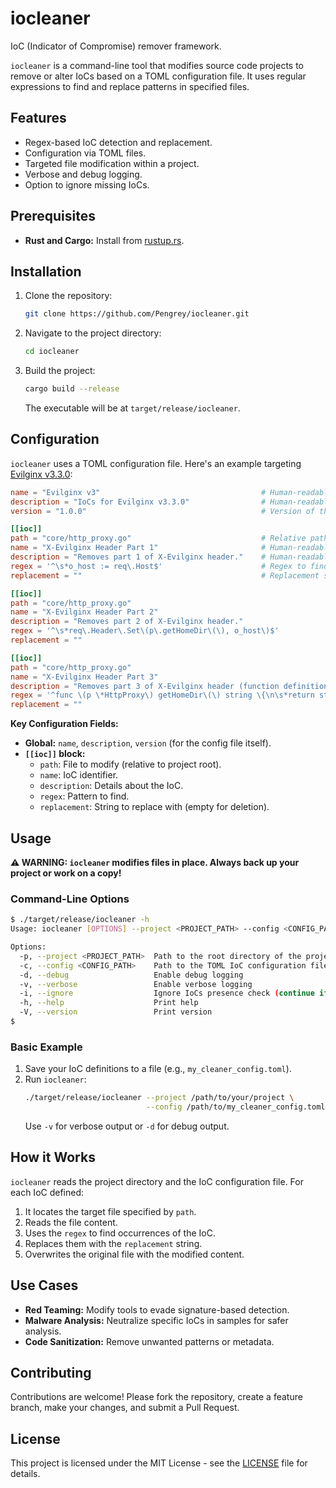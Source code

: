       
# iocleaner
IoC (Indicator of Compromise) remover framework.

`iocleaner` is a command-line tool that modifies source code projects to remove or alter IoCs based on a TOML configuration file. It uses regular expressions to find and replace patterns in specified files.

## Features

*   Regex-based IoC detection and replacement.
*   Configuration via TOML files.
*   Targeted file modification within a project.
*   Verbose and debug logging.
*   Option to ignore missing IoCs.

## Prerequisites

*   **Rust and Cargo:** Install from [rustup.rs](https://rustup.rs/).

## Installation

1.  Clone the repository:
    ```bash
    git clone https://github.com/Pengrey/iocleaner.git
    ```

2.  Navigate to the project directory:
    ```bash
    cd iocleaner
    ```

3.  Build the project:
    ```bash
    cargo build --release
    ```
    The executable will be at `target/release/iocleaner`.

## Configuration

`iocleaner` uses a TOML configuration file. Here's an example targeting [Evilginx v3.3.0](https://github.com/kgretzky/evilginx2/releases/tag/v3.3.0):

```toml
name = "Evilginx v3"                                    # Human-readable project name
description = "IoCs for Evilginx v3.3.0"                # Human-readable name for the IoC
version = "1.0.0"                                       # Version of the configuration file

[[ioc]]
path = "core/http_proxy.go"                             # Relative path to the file in the target project
name = "X-Evilginx Header Part 1"                       # Human-readable name for the IoC
description = "Removes part 1 of X-Evilginx header."    # Human-readable description for the IoC
regex = '^\s*o_host := req\.Host$'                      # Regex to find the IoC
replacement = ""                                        # Replacement string (empty to remove)

[[ioc]]
path = "core/http_proxy.go"
name = "X-Evilginx Header Part 2"
description = "Removes part 2 of X-Evilginx header."
regex = '^\s*req\.Header\.Set\(p\.getHomeDir\(\), o_host\)$'
replacement = ""

[[ioc]]
path = "core/http_proxy.go"
name = "X-Evilginx Header Part 3"
description = "Removes part 3 of X-Evilginx header (function definition)."
regex = '^func \(p \*HttpProxy\) getHomeDir\(\) string \{\n\s*return strings\.Replace\(HOME_DIR, "\.e", "X-E", 1\)\n\}'
replacement = ""
```

**Key Configuration Fields:**
*   **Global:** `name`, `description`, `version` (for the config file itself).
*   **`[[ioc]]` block:**
    *   `path`: File to modify (relative to project root).
    *   `name`: IoC identifier.
    *   `description`: Details about the IoC.
    *   `regex`: Pattern to find.
    *   `replacement`: String to replace with (empty for deletion).

## Usage

**⚠️ WARNING: `iocleaner` modifies files in place. Always back up your project or work on a copy!**

### Command-Line Options

```bash
$ ./target/release/iocleaner -h
Usage: iocleaner [OPTIONS] --project <PROJECT_PATH> --config <CONFIG_PATH>

Options:
  -p, --project <PROJECT_PATH>  Path to the root directory of the project to clean
  -c, --config <CONFIG_PATH>    Path to the TOML IoC configuration file
  -d, --debug                   Enable debug logging
  -v, --verbose                 Enable verbose logging
  -i, --ignore                  Ignore IoCs presence check (continue if IoC not found)
  -h, --help                    Print help
  -V, --version                 Print version
$
```

### Basic Example

1.  Save your IoC definitions to a file (e.g., `my_cleaner_config.toml`).
2.  Run `iocleaner`:
    ```bash
    ./target/release/iocleaner --project /path/to/your/project \
                               --config /path/to/my_cleaner_config.toml
    ```
    Use `-v` for verbose output or `-d` for debug output.

## How it Works

`iocleaner` reads the project directory and the IoC configuration file. For each IoC defined:
1.  It locates the target file specified by `path`.
2.  Reads the file content.
3.  Uses the `regex` to find occurrences of the IoC.
4.  Replaces them with the `replacement` string.
5.  Overwrites the original file with the modified content.

## Use Cases

*   **Red Teaming:** Modify tools to evade signature-based detection.
*   **Malware Analysis:** Neutralize specific IoCs in samples for safer analysis.
*   **Code Sanitization:** Remove unwanted patterns or metadata.

## Contributing

Contributions are welcome! Please fork the repository, create a feature branch, make your changes, and submit a Pull Request.

## License

This project is licensed under the MIT License - see the [LICENSE](LICENSE) file for details.